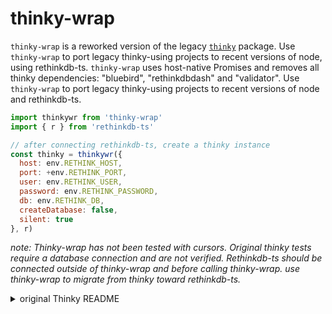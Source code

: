 # thinky-wrap

`thinky-wrap` is a reworked version of the legacy [`thinky`](https://github.com/neumino/thinky/) package. Use `thinky-wrap` to port legacy thinky-using projects to recent versions of node, using rethinkdb-ts. `thinky-wrap` uses host-native Promises and removes all thinky dependencies: "bluebird", "rethinkdbdash" and "validator". Use `thinky-wrap` to port legacy thinky-using projects to recent versions of node and rethinkdb-ts.

``` js
import thinkywr from 'thinky-wrap'
import { r } from 'rethinkdb-ts'

// after connecting rethinkdb-ts, create a thinky instance
const thinky = thinkywr({
  host: env.RETHINK_HOST,
  port: +env.RETHINK_PORT,
  user: env.RETHINK_USER,
  password: env.RETHINK_PASSWORD,
  db: env.RETHINK_DB,
  createDatabase: false,
  silent: true
}, r)
```

_note: Thinky-wrap has not been tested with cursors. Original thinky tests require a database connection and are not verified. Rethinkdb-ts should be connected outside of thinky-wrap and before calling thinky-wrap. use thinky-wrap to migrate from thinky toward rethinkdb-ts._

<details>
<summary>original Thinky README</summary>

# Thinky
===============================
<a href="https://app.wercker.com/project/bykey/e5ab679f3412f8f86ef6488b31004fed"><img alt="Wercker status" src="https://app.wercker.com/status/e5ab679f3412f8f86ef6488b31004fed/m/master" align="right"></a>
Light Node.js ORM for RethinkDB.  

### Quick start 

Install:

```
npm install thinky
```

Use:

```javascript
var thinky = require('thinky')();
var type   = thinky.type;

// Create a model - the table is automatically created
var Post = thinky.createModel("Post", {
  id: String,
  title: String,
  content: String,
  idAuthor: String
}); 

// You can also add constraints on the schema
var Author = thinky.createModel("Author", {
  id: type.string(),      // a normal string
  name: type.string().min(2),  // a string of at least two characters
  email: type.string().email()  // a string that is a valid email
});

// Join the models
Post.belongsTo(Author, "author", "idAuthor", "id");
```

Save a new post with its author.

```js
// Create a new post
var post = new Post({
  title: "Hello World!",
  content: "This is an example."
});

// Create a new author
var author = new Author({
  name: "Michel",
  email: "orphee@gmail.com"
});

// Join the documents
post.author = author;


post.saveAll().then(function(result) {
  /*
  post = result = {
    id: "0e4a6f6f-cc0c-4aa5-951a-fcfc480dd05a",
    title: "Hello World!",
    content: "This is an example.",
    idAuthor: "3851d8b4-5358-43f2-ba23-f4d481358901",
    author: {
      id: "3851d8b4-5358-43f2-ba23-f4d481358901",
      name: "Michel",
      email: "orphee@gmail.com"
    }
  }
  */
});
```

Retrieve the post with its author.

```js
Post.get("0e4a6f6f-cc0c-4aa5-951a-fcfc480dd05a").getJoin().run().then(function(result) {
  /*
  result = {
    id: "0e4a6f6f-cc0c-4aa5-951a-fcfc480dd05a",
    title: "Hello World!",
    content: "This is an example.",
    idAuthor: "3851d8b4-5358-43f2-ba23-f4d481358901",
    author: {
      id: "3851d8b4-5358-43f2-ba23-f4d481358901",
      name: "Michel",
      email: "orphee@gmail.com"
    }
  }
  */
});
```



### Documentation

[https://www.justonepixel.com/thinky](https://www.justonepixel.com/thinky) (branch `gh-pages).

### Help

No SLA, but a few developers hang out there and may be able to help:

- [irc://irc.freenode.org/rethinkdb](irc://irc.freenode.org/rethinkdb)
- [https://gitter.im/neumino/thinky](https://gitter.im/neumino/thinky)

### Run the tests

```
npm test
```

### Contribute

You are welcome to do a pull request.


### Roadmap

The roadmap is defined with the issues/feedback on GitHub. Checkout:  
[https://github.com/neumino/thinky/issues](https://github.com/neumino/thinky/issues)


### Author
- Michel Tu -- orphee@gmail.com -- [blog](http://blog.justonepixel.com) -- [twitter](https://twitter.com/neumino)

### Contributors

- [chrisfosterelli](https://github.com/chrisfosterelli)
- [colprog](https://github.com/colprog)
- [dulichan](https://github.com/dulichan)
- [flienteen](https://github.com/flienteen)
- [marshall007](https://github.com/marshall007)
- [mindjuice](https://github.com/mindjuice)
- [Morhaus](https://github.com/Morhaus)
- [primitive-type](https://github.com/primitive-type)
- [nikaspran](https://github.com/nikaspran)
- [rasapetter](https://github.com/rasapetter)
- [simonratner](https://github.com/simonratner)
- [wezs](https://github.com/wezs)
 

### License

MIT, see the [LICENSE](https://github.com/neumino/thinky/blob/master/LICENSE) file

</details>

